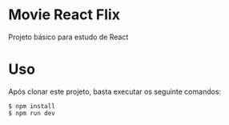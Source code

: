 # Movie React Flix
Projeto básico para estudo de React

# Uso

Após clonar este projeto, basta executar os seguinte comandos:

    $ npm install
    $ npm run dev
